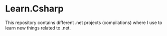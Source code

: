 # Learn.Csharp
This repository contains different .net projects (compilations) where I use to learn new things related to .net.

